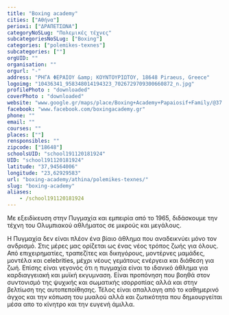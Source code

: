 ```yaml
---
title: "Boxing academy"
cities: ["Αθήνα"]
perioxi: ["ΔΡΑΠΕΤΣΩΝΑ"]
categoryNoSLug: "Πολεμικές τέχνες"
subcategoriesNoSLug: ["Boxing"]
categories: ["polemikes-texnes"]
subcategories: [""]
orgUID: ""
organisation: ""
orgurl: "-"
address: "ΡΗΓΑ ΦΕΡΑΙΟΥ &amp; ΚΟΥΝΤΟΥΡΙΩΤΟΥ, 18648 Piraeus, Greece"
logoimg: "10436341_958348014194323_7026729709300660872_n.jpg"
profilePhoto : "downloaded"
coverPhoto : "downloaded"
website: "www.google.gr/maps/place/Boxing+Academy+Papaiosif+Family/@37.9454793,23.6272426,17z/data=!3m1!4b1!4m5!3m4!1s0x14a1bbcfccb0c1a3:0xee87ee11a7f639ad!8m2!3d37.9454793!4d23.6294313?hl=el"
facebook: "www.facebook.com/boxingacademy.gr"
phone: ""
email: ""
courses: ""
places: [""]
rensponsibles: ""
zipcode: ["18648"]
schoolsUID: "school191120181924"
UID: "school191120181924"
latitude: "37,94564006"
longitude: "23,62929583"
url: "boxing-academy/athina/polemikes-texnes/"
slug: "boxing-academy"
aliases:
    - /school191120181924
---
```



Με εξειδίκευση στην Πυγμαχία και εμπειρία από το 1965, διδάσκουμε την τέχνη του Ολυμπιακού αθλήματος σε μικρούς και μεγάλους.

Η Πυγμαχία δεν είναι πλέον ένα βίαιο άθλημα που αναδεικνύει μόνο τον ανδρισμό. Στις μέρες μας ορίζεται ως ένας νέος τρόπος ζωής για όλους. Από επιχειρηματίες, τραπεζίτες και δικηγόρους, μοντέρνες μαμάδες, μοντέλα και celebrities, μέχρι νέους γεμάτους ενέργεια και διάθεση για ζωή. Επίσης είναι γεγονός ότι η πυγμαχία είναι το ιδανικό άθλημα για καρδιαγγειακή και μυϊκή εκγυμναση. Είναι προπόνηση που βοηθά στον συντονισμό της ψυχικής και σωματικής ισορροπίας αλλά και στην βελτίωση της αυτοπεποίθησης. Τέλος είναι απαλλαγη από το καθημερινό άγχος και την κόπωση του μυαλού αλλά και ζωτικότητα που δημιουργείται μέσα απο το κίνητρο και την ευγενή άμιλλα.